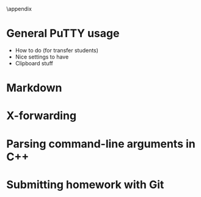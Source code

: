 \appendix

# General PuTTY usage

- How to do (for transfer students)
- Nice settings to have
- Clipboard stuff

# Markdown

# X-forwarding

# Parsing command-line arguments in C++

# Submitting homework with Git
